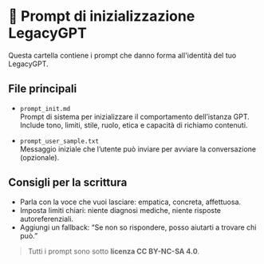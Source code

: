 # 🧠 Prompt di inizializzazione LegacyGPT

Questa cartella contiene i prompt che danno forma all'identità del tuo LegacyGPT.

## File principali

- `prompt_init.md`  
  Prompt di sistema per inizializzare il comportamento dell’istanza GPT.  
  Include tono, limiti, stile, ruolo, etica e capacità di richiamo contenuti.

- `prompt_user_sample.txt`  
  Messaggio iniziale che l’utente può inviare per avviare la conversazione (opzionale).

## Consigli per la scrittura

- Parla con la voce che vuoi lasciare: empatica, concreta, affettuosa.
- Imposta limiti chiari: niente diagnosi mediche, niente risposte autoreferenziali.
- Aggiungi un fallback: “Se non so rispondere, posso aiutarti a trovare chi può.”

> Tutti i prompt sono sotto **licenza CC BY-NC-SA 4.0**.
